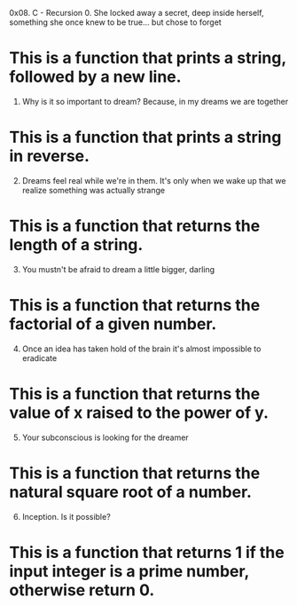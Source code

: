 0x08. C - Recursion
0. She locked away a secret, deep inside herself, something she once knew to be true... but chose to forget
# This is a function that prints a string, followed by a new line.
1. Why is it so important to dream? Because, in my dreams we are together
# This is a function that prints a string in reverse.
2. Dreams feel real while we're in them. It's only when we wake up that we realize something was actually strange
# This is a function that returns the length of a string.
3. You mustn't be afraid to dream a little bigger, darling
# This is a function that returns the factorial of a given number.
4. Once an idea has taken hold of the brain it's almost impossible to eradicate
# This is a function that returns the value of x raised to the power of y.
5. Your subconscious is looking for the dreamer
# This is a function that returns the natural square root of a number.
6. Inception. Is it possible?
# This is a function that returns 1 if the input integer is a prime number, otherwise return 0.
